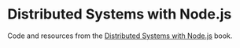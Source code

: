 # Distributed Systems with Node.js

Code and resources from the [Distributed Systems with Node.js](https://thomashunter.name/distributed-systems-with-nodejs) book.

